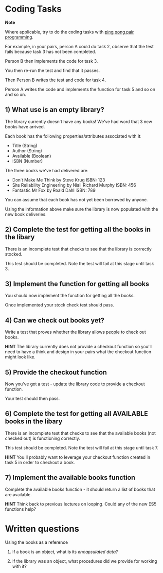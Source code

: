 # Coding Tasks

**Note**

Where applicable, try to do the coding tasks with [ping pong pair programming](http://wiki.c2.com/?PairProgrammingPingPongPattern). 

For example, in your pairs, person A could do task 2, observe that the test fails because task 3 has not been completed. 

Person B then implements the code for task 3. 

You then re-run the test and find that it passes.

Then Person B writes the test and code for task 4.

Person A writes the code and implements the function for task 5 and so on and so on.

## 1) What use is an empty library?

The library currently doesn't have any books! We've had word that 3 new books have arrived.

Each book has the following properties/attributes associated with it:

* Title (String)
* Author (String)
* Available (Boolean)
* ISBN (Number)

The three books we've had delivered are:

* Don't Make Me Think by Steve Krug ISBN: 123
* Site Reliability Engineering by Niall Richard Murphy ISBN: 456
* Fantastic Mr Fox by Roald Dahl ISBN: 789

You can assume that each book has not yet been borrowed by anyone.

Using the information above make sure the library is now populated with the new book deliveries.

## 2) Complete the test for getting all the books in the libary

There is an incomplete test that checks to see that the library is correctly stocked.

This test should be completed. Note the test will fail at this stage until task 3.

## 3) Implement the function for getting all books

You should now implement the function for getting all the books.

Once implemented your stock check test should pass.

## 4) Can we check out books yet?

Write a test that proves whether the library allows people to check out books.

**HINT** The library currently does not provide a checkout function so you'll need to have a think and design in your pairs what the checkout function might look like.

## 5) Provide the checkout function

Now you've got a test - update the library code to provide a checkout function.

Your test should then pass.

## 6) Complete the test for getting all AVAILABLE books in the libary

There is an incomplete test that checks to see that the available books (not checked out) is functioning correctly.

This test should be completed. Note the test will fail at this stage until task 7.

**HINT** You'll probably want to leverage your checkout function created in task 5 in order to checkout a book.

## 7) Implement the available books function

Complete the available books function - it should return a list of books that are available.

**HINT** Think back to previous lectures on looping. Could any of the new ES5 functions help?



# Written questions

Using the books as a reference

1) If a book is an object, what is its _encapsulated data_?

2) If the library was an object, what procedures did we provide for working with it?




